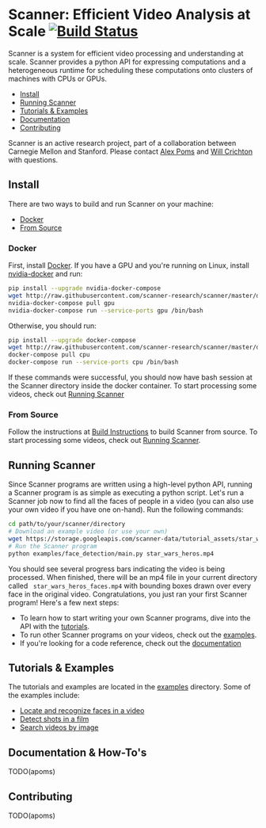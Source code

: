 # Scanner: Efficient Video Analysis at Scale [![Build Status](https://travis-ci.org/scanner-research/scanner.svg?branch=master)](https://travis-ci.org/scanner-research/scanner) #

Scanner is a system for efficient video processing and understanding at scale.
Scanner provides a python API for expressing computations and a heterogeneous
runtime for scheduling these computations onto clusters of machines with
CPUs or GPUs.

* [Install](https://github.com/scanner-research/scanner#install)
* [Running Scanner](https://github.com/scanner-research/scanner#running-scanner)
* [Tutorials & Examples](https://github.com/scanner-research/scanner#tutorials--examples)
* [Documentation](https://github.com/scanner-research/scanner#documentation)
* [Contributing](https://github.com/scanner-research/scanner#contributing)

Scanner is an active research project, part of a collaboration between Carnegie Mellon and Stanford. Please contact [Alex Poms](https://github.com/apoms) and [Will Crichton](https://github.com/willcrichton) with questions.

## Install

There are two ways to build and run Scanner on your machine:
* [Docker](https://github.com/scanner-research/scanner#docker)
* [From Source](https://github.com/scanner-research/scanner#from-source)

### Docker
First, install [Docker](https://docs.docker.com/engine/installation/#supported-platforms).
If you have a GPU and you're running on Linux, install [nvidia-docker](https://github.com/NVIDIA/nvidia-docker) and run:

```bash
pip install --upgrade nvidia-docker-compose
wget http://raw.githubusercontent.com/scanner-research/scanner/master/docker-compose.yml
nvidia-docker-compose pull gpu
nvidia-docker-compose run --service-ports gpu /bin/bash
```

Otherwise, you should run:

```bash
pip install --upgrade docker-compose
wget http://raw.githubusercontent.com/scanner-research/scanner/master/docker-compose.yml
docker-compose pull cpu
docker-compose run --service-ports cpu /bin/bash
```

If these commands were successful, you should now have bash session at the
Scanner directory inside the docker container. To start processing some videos,
check out [Running Scanner](https://github.com/scanner-research/scanner#running-scanner)

### From Source
Follow the instructions at [Build Instructions](https://github.com/scanner-research/scanner/wiki/Building-Scanner-from-Source)
to build Scanner from source. To start processing some videos, check out [Running Scanner](https://github.com/scanner-research/scanner#running-scanner).

## Running Scanner

Since Scanner programs are written using a high-level python API, running a
Scanner program is as simple as executing a python script. Let's run a Scanner
job now to find all the faces of people in a video (you can also use your own 
video if you have one on-hand). Run the following commands:

```bash
cd path/to/your/scanner/directory
# Download an example video (or use your own)
wget https://storage.googleapis.com/scanner-data/tutorial_assets/star_wars_heros.mp4
# Run the Scanner program
python examples/face_detection/main.py star_wars_heros.mp4

```

You should see several progress bars indicating the video is being processed.
When finished, there will be an mp4 file in your current directory called `
star_wars_heros_faces.mp4` with bounding boxes drawn over every
face in the original video. Congratulations, you just ran your first Scanner
program! Here's a few next steps:

* To learn how to start writing your own Scanner programs, dive into the API with the [tutorials](https://github.com/scanner-research/scanner#tutorials--examples).
* To run other Scanner programs on your videos, check out the [examples](https://github.com/scanner-research/scanner#tutorials--examples).
* If you're looking for a code reference, check out the [documentation](https://github.com/scanner-research/scanner#documentation)

## Tutorials & Examples

The tutorials and examples are located in the
[examples](https://github.com/scanner-research/scanner/tree/master/examples)
directory. Some of the examples include:

* [Locate and recognize faces in a video](https://github.com/scanner-research/scanner/blob/master/examples/face_detection/detect.py)
* [Detect shots in a film](https://github.com/scanner-research/scanner/blob/master/examples/shot_detection/shot_detect.py)
* [Search videos by image](https://github.com/scanner-research/scanner/blob/master/examples/reverse_image_search/search.py)

## Documentation & How-To's

TODO(apoms)

## Contributing

TODO(apoms)
